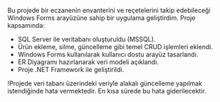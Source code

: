 Bu projede bir eczanenin envanterini ve reçetelerini takip edebileceği Windows Forms arayüzüne sahip bir uygulama geliştirdim. 
Proje kapsamında:
- SQL Server ile veritabanı oluşturuldu (MSSQL).
- Ürün ekleme, silme, güncelleme gibi temel CRUD işlemleri eklendi.
- Windows Forms kullanılarak kullanıcı dostu arayüz tasarlandı.
- ER Diyagramı hazırlanarak veri modeli açıklandı.
- Proje .NET Framework ile geliştirildi.

!Projede veri tabanı üzerindeki veriyle alakalı güncelleme yapılmak istendiğinde hata vermektedir. En kısa sürede bu hata giderilecektir.

